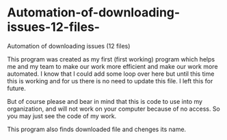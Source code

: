 # Automation-of-downloading-issues-12-files-
Automation of downloading issues (12 files)

This program was created as my first (first working) program which helps me and my team to make our work more efficient and make our work more automated. I know that I could add some loop over here but until this time this is working and for us there is no need to update this file. I left this for future.

But of course please and bear in mind that this is code to use into my organization, and will not work on your computer because of no access. So you may just see the code of my work.

This program also finds downloaded file and chenges its name. 
